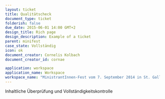 ```yaml
---
layout: ticket
title: Qualitätscheck
document_type: ticket
folderish: false
due_date: 2015-06-01 14:00 GMT+2
design_title: Rich page
design_description: Example of a ticket
parent: minifest
case_state: Vollständig
icon: ok
document_creator: Cornelis Kolbach
document_creator_id: cornae

application: workspace
application_name: Workspace
workspace_name: "MinistrantInnen-Fest vom 7. September 2014 in St. Gallen"
---
```


Inhaltliche Überprüfung und Vollständigkeitskontrolle
